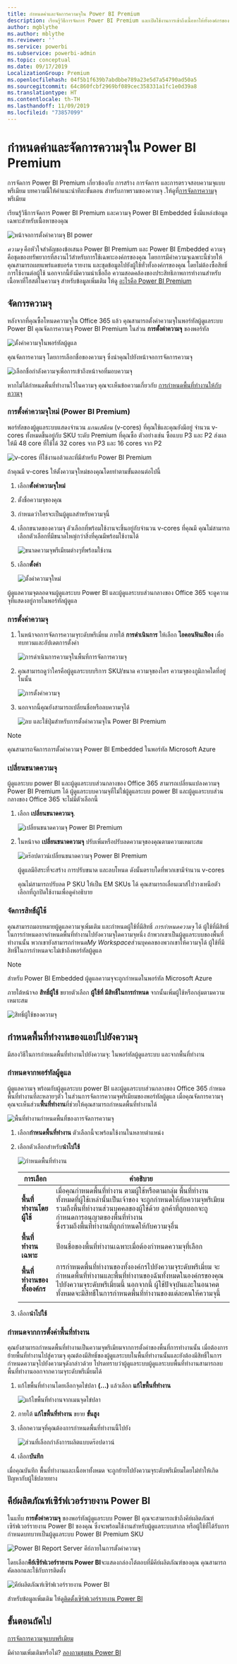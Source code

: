 ```yaml
---
title: กำหนดค่าและจัดการความจุใน Power BI Premium
description: เรียนรู้วิธีการจัดการ Power BI Premium และเปิดใช้งานการเข้าถึงเนื้อหาให้ทั้งองค์กรของคุณ
author: mgblythe
ms.author: mblythe
ms.reviewer: ''
ms.service: powerbi
ms.subservice: powerbi-admin
ms.topic: conceptual
ms.date: 09/17/2019
LocalizationGroup: Premium
ms.openlocfilehash: 04f5b1f639b7abdbbe789a23e5d7a54790ad50a5
ms.sourcegitcommit: 64c860fcbf2969bf089cec358331a1fc1e0d39a8
ms.translationtype: HT
ms.contentlocale: th-TH
ms.lasthandoff: 11/09/2019
ms.locfileid: "73857099"
---
```

# <a name="configure-and-manage-capacities-in-power-bi-premium"></a>กำหนดค่าและจัดการความจุใน Power BI Premium

การจัดการ Power BI Premium เกี่ยวข้องกับ การสร้าง การจัดการ และการตรวจสอบความจุแบบพรีเมียม บทความนี้ให้คำแนะนำทีละขั้นตอน สำหรับภาพรวมของความจุ .ให้ดูที่[การจัดการความ](service-premium-capacity-manage.md)จุพรีเมียม

เรียนรู้วิธีการจัดการ Power BI Premium และความจุ Power BI Embedded ซึ่งมีแหล่งข้อมูลเฉพาะสำหรับเนื้อหาของคุณ

![หน้าจอการตั้งค่าความจุ BI power](media/service-admin-premium-manage/premium-capacity-management.png)

*ความจุ* คือหัวใจสำคัญของข้อเสนอ Power BI Premium และ Power BI Embedded ความจุคือชุดของทรัพยากรที่สงวนไว้สำหรับการใช้เฉพาะองค์กรของคุณ โดยการมีค่าความจุเฉพาะนี้ช่วยให้คุณสามารถเผยแพร่แดชบอร์ด รายงาน และชุดข้อมูลไปยังผู้ใช้ทั่วทั้งองค์กรของคุณ โดยไม่ต้องซื้อสิทธิ์การใช้งานต่อผู้ใช้ นอกจากนี้ยังมีความน่าเชื่อถือ ความสอดคล้องของประสิทธิภาพการทำงานสำหรับเนื้อหาที่โฮสต์ในความจุ สำหรับข้อมูลเพิ่มเติม ให้ดู [อะไรคือ Power BI Premium](service-premium.md)

## <a name="manage-capacity"></a>จัดการความจุ

หลังจากที่คุณซื้อโหนดความจุใน Office 365 แล้ว คุณสามารถตั้งค่าความจุในพอร์ทัลผู้ดูแลระบบ Power BI คุณจัดการความจุ Power BI Premium ในส่วน **การตั้งค่าความจุ** ของพอร์ทัล

![ตั้งค่าความจุในพอร์ทัลผู้ดูแล](media/service-admin-premium-manage/admin-portal-premium.png)

คุณจัดการความจุ โดยการเลือกชื่อของความจุ ซึ่งนำคุณไปยังหน้าจอการจัดการความจุ

![เลือกชื่อกำลังความจุเพื่อการเข้าถึงหน้าจอที่มอบความจุ](media/service-admin-premium-manage/capacity-assignment.png)

หากไม่ได้กำหนดพื้นที่ทำงานไว้ในความจุ คุณจะเห็นข้อความเกี่ยวกับ [การกำหนดพื้นที่ทำงานให้กับความจุ](#assign-a-workspace-to-a-capacity)

### <a name="setting-up-a-new-capacity-power-bi-premium"></a>การตั้งค่าความจุใหม่ (Power BI Premium)

พอร์ทัลของผู้ดูแลระบบแสดงจำนวน *แกนเสมือน* (v-cores) ที่คุณใช้และคุณยังมีอยู่ จำนวน v-cores ทั้งหมดขึ้นอยู่กับ SKU ระดับ Premium ที่คุณซื้อ ตัวอย่างเช่น ซื้อแบบ P3 และ P2 ส่งผลให้มี 48 core ที่ใช้ได้ 32 cores จาก P3 และ 16 cores จาก P2

![v-cores ที่ใช้งานอล้วและที่มีสำหรับ Power BI Premium](media/service-admin-premium-manage/admin-portal-v-cores.png)

ถ้าคุณมี v-cores ให้ตั้งความจุใหม่ของคุณโดยทำตามขั้นตอนต่อไปนี้

1. เลือก**ตั้งค่าความจุใหม่**

1. ตั้งชื่อความจุของคุณ

1. กำหนดว่าใครจะเป็นผู้ดูแลสำหรับความจุนี้

1. เลือกขนาดของความจุ ตัวเลือกที่พร้อมใช้งานจะขึ้นอยู่กับจำนวน v-cores ที่คุณมี คุณไม่สามารถเลือกตัวเลือกที่มีขนาดใหญ่กว่าสิ่งที่คุณมีพร้อมใช้งานได้

    ![ขนาดความจุพรีเมียมต่างๆที่พร้อมใช้งาน](media/service-admin-premium-manage/premium-capacity-size.png)

1. เลือก**ตั้งค่า**

    ![ตั้งค่าความจุใหม่](media/service-admin-premium-manage/set-up-capacity.png)

ผู้ดูแลความจุตลอดจนผู้ดูแลระบบ Power BI และผู้ดูแลระบบส่วนกลางของ Office 365 จะดูความจุที่แสดงอยู่ภายในพอร์ทัลผู้ดูแล

### <a name="capacity-settings"></a>การตั้งค่าความจุ

1. ในหน้าจอการจัดการความจุระดับพรีเมี่ยม ภายใต้ **การดำเนินการ** ให้เลือก **ไอคอนฟันเฟือง** เพื่อทบทวนและอัปเดตการตั้งค่า 

    ![การดำเนินการความจุในพื้นที่การจัดการความจุ](media/service-admin-premium-manage/capacity-actions.png)

1. คุณสามารถดูว่าใครคือผู้ดูแลระบบบริการ SKU/ขนาด ความจุของใคร ความจุของภูมิภาคใดที่อยู่ในนั้น

    ![การตั้งค่าความจุ](media/service-admin-premium-manage/capacity-settings.png)

1. นอกจากนี้คุณยังสามารถเปลี่ยนชื่อหรือลบความจุได้

    ![ลบ และใช้ปุ่มสำหรับการตั้งค่าความจุใน Power BI Premium](media/service-admin-premium-manage/capacity-settings-delete.png)

> [!NOTE]
> คุณสามารถจัดการการตั้งค่าความจุ Power BI Embedded ในพอร์ทัล Microsoft Azure

### <a name="change-capacity-size"></a>เปลี่ยนขนาดความจุ

ผู้ดูแลระบบ power BI และผู้ดูแลระบบส่วนกลางของ Office 365 สามารถเปลี่ยนแปลงความจุ Power BI Premium ได้ ผู้ดูแลระบบความจุที่ไม่ใช่ผู้ดูแลระบบ power BI และผู้ดูแลระบบส่วนกลางของ Office 365 จะไม่มีตัวเลือกนี้

1. เลือก **เปลี่ยนขนาดความจุ**.

    ![เปลี่ยนขนาดความจุ Power BI Premium](media/service-admin-premium-manage/change-capacity-size.png)

1. ในหน้าจอ **เปลี่ยนขนาดความจุ** ปรับเพิ่มหรือปรับลดความจุของคุณตามความเหมาะสม

    ![ดร๊อปดาวน์เปลี่ยนขนาดความจุ Power BI Premium](media/service-admin-premium-manage/change-capacity-size2.png)

    ผู้ดูแลมีอิสระที่จะสร้าง การปรับขนาด และลบโหนด ดังนั้นตราบใดที่พวกเขามีจำนวน v-cores

    คุณไม่สามารถปรับลด P SKU ให้เป็น EM SKUs ได้ คุณสามารถเลื่อนเมาส์ไปวางเหนือตัวเลือกที่ถูกปิดใช้งานเพื่อดูคำอธิบาย

### <a name="manage-user-permissions"></a>จัดการสิทธิ์ผู้ใช้

คุณสามารถมอบหมายผู้ดูแลความจุเพิ่มเติม และกำหนดผู้ใช้ที่มีสิทธิ์ *การกำหนดความจุ* ได้ ผู้ใช้ที่มีสิทธิ์ในการกำหนดอาจกำหนดพื้นที่ทำงานไปยังความจุใดความจุหนึ่ง ถ้าพวกเขาเป็นผู้ดูแลระบบของพื้นที่ทำงานนั้น พวกเขายังสามารถกำหนด*My Workspace*ส่วนบุคคลของพวกเขาให้ความจุได้ ผู้ใช้ที่มีสิทธิ์ในการกำหนดจะไม่เข้าถึงพอร์ทัลผู้ดูแล

> [!NOTE]
> สำหรับ Power BI Embedded ผู้ดูแลความจุจะถูกกำหนดในพอร์ทัล Microsoft Azure

ภายใต้หน้าจอ **สิทธิ์ผู้ใช้** ขยายตัวเลือก **ผู้ใช้ที่ มีสิทธิ์ในการกำหนด** จากนั้นเพิ่มผู้ใช้หรือกลุ่มตามความเหมาะสม

![สิทธิ์ผู้ใช้ของความจุ](media/service-admin-premium-manage/capacity-user-permissions2.png)

## <a name="assign-a-workspace-to-a-capacity"></a>กำหนดพื้นที่ทำงานของแอปไปยังความจุ

มีสองวิธีในการกำหนดพื้นที่ทำงานไปยังความจุ: ในพอร์ทัลผู้ดูแลระบบ และจากพื้นที่ทำงาน

### <a name="assign-from-the-admin-portal"></a>กำหนดจากพอร์ทัลผู้ดูแล

ผู้ดูแลความจุ พร้อมกับผู้ดูแลระบบ power BI และผู้ดูแลระบบส่วนกลางของ Office 365 กำหนดพื้นที่ทำงานที่ละหลายๆตัว ในส่วนการจัดการความจุพรีเมียมของพอร์ทัลผู้ดูแล เมื่อคุณจัดการความจุ คุณจะเห็นส่วน**พื้นที่ทำงาน**ที่ช่วยให้คุณสามารถกำหนดพื้นที่ทำงานได้

![พื้นที่ทำงานกำหนดพื้นที่ของการจัดการความจุ](media/service-admin-premium-manage/capacity-manage-workspaces.png)

1. เลือก**กำหนดพื้นที่ทำงาน** ตัวเลือกนี้จะพร้อมใช้งานในหลายตำแหน่ง

1. เลือกตัวเลือกสำหรับ**นำไปใช้**

    ![กำหนดพื้นที่ทำงาน](media/service-admin-premium-manage/assign-workspaces.png)

   | การเลือก | คำอธิบาย |
   | --- | --- |
   | **พื้นที่ทำงานโดยผู้ใช้** | เมื่อคุณกำหนดพื้นที่ทำงาน ตามผู้ใช้หรือตามกลุ่ม พื้นที่ทำงานทั้งหมดที่ผู้ใช้เหล่านั้นเป็นเจ้าของ จะถูกกำหนดให้กับความจุพรีเมียม รวมถึงพื้นที่ทำงานส่วนบุคคลของผู้ใช้ด้วย ลูกค้าที่ถูกบอกจะถูกำหนดการอนุญาตของพื้นที่ทำงาน<br>ซึ่งรวมถึงพื้นที่ทำงานที่ถูกกำหนดให้กับความจุอื่น |
   | **พื้นที่ทำงานเฉพาะ** | ป้อนชื่อของพื้นที่ทำงานเฉพาะเมื่อต้องกำหนดความจุที่เลือก |
   | **พื้นที่ทำงานของทั้งองค์กร** | การกำหนดพื้นที่ทำงานของทั้งองค์กรไปยังความจุระดับพรีเมี่ยม จะกำหนดพื้นที่ทำงานและพื้นที่ทำงานของฉันทั้งหมดในองค์กรของคุณ ไปยังความจุระดับพรีเมี่ยมนี้ นอกจากนี้ ผู้ใช้ปัจจุบันและในอนาคตทั้งหมดจะมีสิทธิ์ในการกำหนดพื้นที่ทำงานของแต่ละคนให้ความจุนี้ |
   | | |

1. เลือก**นำไปใช้**

### <a name="assign-from-workspace-settings"></a>กำหนดจากการตั้งค่าพื้นที่ทำงาน

คุณยังสามารถกำหนดพื้นที่ทำงานเป็นความจุพรีเมียมจากการตั้งค่าของพื้นที่การทำงานนั้น เมื่อต้องการย้ายพื้นที่ทำงานไปสู่ความจุ คุณต้องมีสิทธิ์ของผู้ดูแลระบบในพื้นที่ทำงานนั้นและยังต้องมีสิทธิ์ในการกำหนดความจุไปยังความจุดังกล่าวด้วย โปรดทราบว่าผู้ดูแลระบบผู้ดูแลระบบพื้นที่ทำงานสามารถลบพื้นที่ทำงานออกจากความจุระดับพรีเมี่ยมได้

1. แก้ไขพื้นที่ทำงานโดยเลือกจุดไข่ปลา **(...)** แล้วเลือก **แก้ไขพื้นที่ทำงาน**

    ![แก้ไขพื้นที่ทำงานจากเมนจุดไข่ปลา](media/service-admin-premium-manage/edit-app-workspace.png)

1. ภายใต้ **แก้ไขพื้นที่ทำงาน** ขยาย **ขั้นสูง**

1. เลือกความจุที่คุณต้องการกำหนดพื้นที่ทำงานนี้ไปยัง

    ![ส่วนที่เลือกกำลังการผลิตแบบดร๊อปดาวน์](media/service-admin-premium-manage/app-workspace-advanced.png)

1. เลือก**บันทึก**

เมื่อคุณบันทึก พื้นที่ทำงานและเนื้อหาทั้งหมด จะถูกย้ายไปยังความจุระดับพรีเมียมโดยไม่ทำให้เกิดปัญหากับผู้ใช้ปลายทาง

## <a name="power-bi-report-server-product-key"></a>คีย์ผลิตภัณฑ์เซิร์ฟเวอร์รายงาน Power BI

ในแท็บ **การตั้งค่าความจุ** ของพอร์ทัลผู้ดูแลระบบ Power BI คุณจะสามารถเข้าถึงคีย์ผลิตภัณฑ์เซิร์ฟเวอร์รายงาน Power BI ของคุณ ซึ่งจะพร้อมใช้งานสำหรับผู้ดูแลระบบสากล หรือผู้ใช้ที่ได้รับการกำหนดบทบาทเป็นผู้ดูแลระบบ Power BI Premium SKU

![Power BI Report Server คีย์ภายในการตั้งค่าความจุ](media/service-admin-premium-manage/pbirs-product-key.png)

โดยเลือก**คีย์เซิร์ฟเวอร์รายงาน Power BI**จะแสดงกล่องโต้ตอบที่มีคีย์ผลิตภัณฑ์ของคุณ คุณสามารถคัดลอกและใช้กับการติดตั้ง

![คีย์ผลิตภัณฑ์เซิร์ฟเวอร์รายงาน Power BI](media/service-admin-premium-manage/pbirs-product-key-dialog.png)

สำหรับข้อมูลเพิ่มเติม ให้ดู[ติดตั้งเซิร์ฟเวอร์รายงาน Power BI](report-server/install-report-server.md)

## <a name="next-steps"></a>ขั้นตอนถัดไป

[การจัดการความจุแบบพรีเมียม](service-premium-capacity-manage.md)

มีคำถามเพิ่มเติมหรือไม่? [ลองถามชุมชน Power BI](https://community.powerbi.com/)
